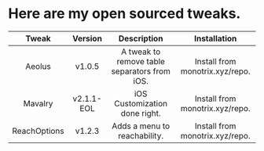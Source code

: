 # Here are my open sourced tweaks.

| Tweak | Version | Description | Installation |
| :-----: | :-------: | :-----------: | :--------: |
| Aeolus | v1.0.5 | A tweak to remove table separators from iOS. | Install from monotrix.xyz/repo. |
| Mavalry | v2.1.1-EOL | iOS Customization done right. | Install from monotrix.xyz/repo. |
| ReachOptions | v1.2.3 | Adds a menu to reachability. | Install from monotrix.xyz/repo. |